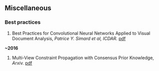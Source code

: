 ## Miscellaneous

### Best practices
1. Best Practices for Convolutional Neural Networks Applied to Visual Document Analysis, *Patrice Y. Simard et al, ICDAR.* [pdf](http://cognitivemedium.com/assets/rmnist/Simard.pdf)


**~2016**
1. Multi-View Constraint Propagation with Consensus Prior Knowledge, *Arxiv.* [pdf](https://arxiv.org/pdf/1609.06456v1.pdf)
